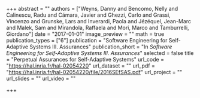 +++
abstract = ""
authors = ["Weyns, Danny and Bencomo, Nelly and Calinescu, Radu and Cámara, Javier and Ghezzi, Carlo and Grassi, Vincenzo and Grunske, Lars and Inverardi, Paola and Jézéquel, Jean-Marc and Malek, Sam and Mirandola, Raffaela and Mori, Marco and Tamburrelli, Giordano"]
date = "2017-01-01"
image_preview = ""
math = true
publication_types = ["6"]
publication = "Software Engineering for Self-Adaptive Systems III. Assurances"
publication_short = "In *Software Engineering for Self-Adaptive Systems III. Assurances*"
selected = false
title = "Perpetual Assurances for Self-Adaptive Systems"
url_code = "https://hal.inria.fr/hal-02054220"
url_dataset = ""
url_pdf = "https://hal.inria.fr/hal-02054220/file/2016SEfSAS.pdf"
url_project = ""
url_slides = ""
url_video = ""

+++
